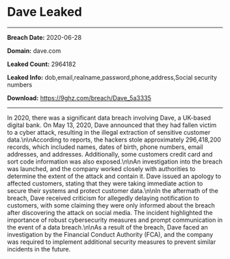 # Dave Leaked

------------
**Breach Date:** 2020-06-28

**Domain:** dave.com

**Leaked Count:** 2964182

**Leaked Info:** dob,email,realname,password,phone,address,Social security numbers

**Download:** https://9ghz.com/breach/Dave_5a3335

------------
In 2020, there was a significant data breach involving Dave, a UK-based digital bank. On May 13, 2020, Dave announced that they had fallen victim to a cyber attack, resulting in the illegal extraction of sensitive customer data.\n\nAccording to reports, the hackers stole approximately 296,418,200 records, which included names, dates of birth, phone numbers, email addresses, and addresses. Additionally, some customers credit card and sort code information was also exposed.\n\nAn investigation into the breach was launched, and the company worked closely with authorities to determine the extent of the attack and contain it. Dave issued an apology to affected customers, stating that they were taking immediate action to secure their systems and protect customer data.\n\nIn the aftermath of the breach, Dave received criticism for allegedly delaying notification to customers, with some claiming they were only informed about the breach after discovering the attack on social media. The incident highlighted the importance of robust cybersecurity measures and prompt communication in the event of a data breach.\n\nAs a result of the breach, Dave faced an investigation by the Financial Conduct Authority (FCA), and the company was required to implement additional security measures to prevent similar incidents in the future.
